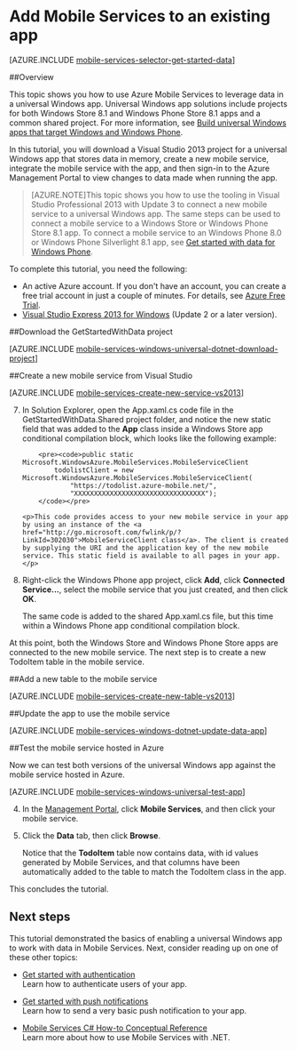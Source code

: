 <properties 
	pageTitle="Add Mobile Services to an existing app (Windows Universal) | Mobile Dev Center" 
	description="Learn how to get started using Mobile Services to leverage data in your universal Windows app." 
	services="mobile-services" 
	documentationCenter="windows" 
	authors="ggailey777" 
	manager="dwrede" 
	editor=""/>

<tags 
	ms.service="mobile-services" 
	ms.workload="mobile" 
	ms.tgt_pltfrm="mobile-windows" 
	ms.devlang="dotnet" 
	ms.topic="article" 
	ms.date="05/02/2015" 
	ms.author="glenga"/>

# Add Mobile Services to an existing app

[AZURE.INCLUDE [mobile-services-selector-get-started-data](../../includes/mobile-services-selector-get-started-data.md)]

##Overview

This topic shows you how to use Azure Mobile Services to leverage data in a universal Windows app. Universal Windows app solutions include projects for both Windows Store 8.1 and Windows Phone Store 8.1 apps and a common shared project. For more information, see [Build universal Windows apps that target Windows and Windows Phone](http://msdn.microsoft.com/library/windows/apps/xaml/dn609832.aspx).

In this tutorial, you will download a Visual Studio 2013 project for a universal Windows app that stores data in memory, create a new mobile service, integrate the mobile service with the app, and then sign-in to the Azure Management Portal to view changes to data made when running the app.

>[AZURE.NOTE]This topic shows you how to use the tooling in Visual Studio Professional 2013 with Update 3 to connect a new mobile service to a universal Windows app. The same steps can be used to connect a mobile service to a Windows Store or Windows Phone Store 8.1 app. To connect a mobile service to an Windows Phone 8.0 or Windows Phone Silverlight 8.1 app, see [Get started with data for Windows Phone](mobile-services-windows-phone-get-started-data.md).

To complete this tutorial, you need the following:

* An active Azure account. If you don't have an account, you can create a free trial account in just a couple of minutes. For details, see [Azure Free Trial](http://azure.microsoft.com/pricing/free-trial/?WT.mc_id=A0E0E5C02&amp;returnurl=http%3A%2F%2Fazure.microsoft.com%2Fen-us%2Fdocumentation%2Farticles%2Fmobile-services-javascript-backend-windows-universal-dotnet-get-started-data%2F).
* <a href="https://go.microsoft.com/fwLink/p/?LinkID=257546" target="_blank">Visual Studio Express 2013 for Windows</a> (Update 2 or a later version). 

##<a name="download-app"></a>Download the GetStartedWithData project

[AZURE.INCLUDE [mobile-services-windows-universal-dotnet-download-project](../../includes/mobile-services-windows-universal-dotnet-download-project.md)]
 

##<a name="create-service"></a>Create a new mobile service from Visual Studio

[AZURE.INCLUDE [mobile-services-create-new-service-vs2013](../../includes/mobile-services-create-new-service-vs2013.md)]

<ol start="7"><li><p>In Solution Explorer, open the App.xaml.cs code file in the GetStartedWithData.Shared project folder, and notice the new static field that was added to the <strong>App</strong> class inside a Windows Store app conditional compilation block, which looks like the following example:</p> 

		<pre><code>public static Microsoft.WindowsAzure.MobileServices.MobileServiceClient 
		    todolistClient = new Microsoft.WindowsAzure.MobileServices.MobileServiceClient(
		        "https://todolist.azure-mobile.net/",
		        "XXXXXXXXXXXXXXXXXXXXXXXXXXXXXXXXX");
		</code></pre>

	<p>This code provides access to your new mobile service in your app by using an instance of the <a href="http://go.microsoft.com/fwlink/p/?LinkId=302030">MobileServiceClient class</a>. The client is created by supplying the URI and the application key of the new mobile service. This static field is available to all pages in your app.</p>
</li>
<li><p>Right-click the Windows Phone app project, click <strong>Add</strong>, click <strong>Connected Service...</strong>, select the mobile service that you just created, and then click <strong>OK</strong>. </p>
<p>The same code is added to the shared App.xaml.cs file, but this time within a Windows Phone app conditional compilation block.</p></li>
</ol>

At this point, both the Windows Store and Windows Phone Store apps are connected to the new mobile service. The next step is to create a new TodoItem table in the mobile service.

##<a name="add-table"></a>Add a new table to the mobile service

[AZURE.INCLUDE [mobile-services-create-new-table-vs2013](../../includes/mobile-services-create-new-table-vs2013.md)]

##<a name="update-app"></a>Update the app to use the mobile service

[AZURE.INCLUDE [mobile-services-windows-dotnet-update-data-app](../../includes/mobile-services-windows-dotnet-update-data-app.md)]

##<a name="test-azure-hosted"></a>Test the mobile service hosted in Azure

Now we can test both versions of the universal Windows app against the mobile service hosted in Azure.

[AZURE.INCLUDE [mobile-services-windows-universal-test-app](../../includes/mobile-services-windows-universal-test-app.md)]

<ol start="4">
<li><p>In the <a href="https://manage.windowsazure.com/" target="_blank">Management Portal</a>, click <strong>Mobile Services</strong>, and then click your mobile service.<p></li>
<li><p>Click the <strong>Data</strong> tab, then click <strong>Browse</strong>.</p>
<p>Notice that the <strong>TodoItem</strong> table now contains data, with id values generated by Mobile Services, and that columns have been automatically added to the table to match the TodoItem class in the app.</p></li>
</ol>
     
This concludes the tutorial.

## <a name="next-steps"> </a>Next steps

This tutorial demonstrated the basics of enabling a universal Windows app to work with data in Mobile Services. Next, consider reading up on one of these other topics:

* [Get started with authentication]
  <br/>Learn how to authenticate users of your app.

* [Get started with push notifications] 
  <br/>Learn how to send a very basic push notification to your app.

* [Mobile Services C# How-to Conceptual Reference](mobile-services-windows-dotnet-how-to-use-client-library.md)
  <br/>Learn more about how to use Mobile Services with .NET.
  
<!-- Anchors. -->

[Get the Windows Store app]: #download-app
[Create the mobile service from Visual Studio]: #create-service
[Add a data table for storage]: #add-table
[Update the app to use the mobile service]: #update-app
[Test the app against Mobile Services]: #test-app
[View uploaded data in the Azure Management Portal]: #view-data
[Next Steps]:#next-steps

<!-- Images. -->

<!-- URLs. -->
[Validate and modify data with scripts]: ../mobile-services-windows-store-dotnet-validate-modify-data-server-scripts.md
[Refine queries with paging]: ../mobile-services-windows-store-dotnet-add-paging-data.md
[Get started with Mobile Services]: mobile-services-javascript-backend-windows-store-dotnet-get-started.md
[Get started with data]: ../mobile-services-windows-store-dotnet-get-started-data.md
[Get started with authentication]: ../mobile-services-windows-store-dotnet-get-started-users.md
[Get started with push notifications]: ../mobile-services-javascript-backend-windows-store-dotnet-get-started-push.md
[Mobile Services .NET How-to Conceptual Reference]: mobile-services-windows-dotnet-how-to-use-client-library.md

[Azure Management Portal]: https://manage.windowsazure.com/
[Management Portal]: https://manage.windowsazure.com/
[Mobile Services SDK]: http://go.microsoft.com/fwlink/p/?LinkId=257545
[Developer Code Samples site]:  http://go.microsoft.com/fwlink/p/?LinkID=510826

[MobileServiceClient class]: http://go.microsoft.com/fwlink/p/?LinkId=302030
 
